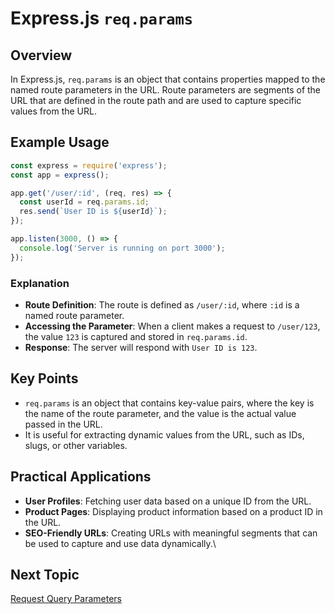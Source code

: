 # Express.js `req.params`

## Overview

In Express.js, `req.params` is an object that contains properties mapped to the named route parameters in the URL. Route parameters are segments of the URL that are defined in the route path and are used to capture specific values from the URL.

## Example Usage

```javascript
const express = require('express');
const app = express();

app.get('/user/:id', (req, res) => {
  const userId = req.params.id;
  res.send(`User ID is ${userId}`);
});

app.listen(3000, () => {
  console.log('Server is running on port 3000');
});
```

### Explanation

- **Route Definition**: The route is defined as `/user/:id`, where `:id` is a named route parameter.
- **Accessing the Parameter**: When a client makes a request to `/user/123`, the value `123` is captured and stored in `req.params.id`.
- **Response**: The server will respond with `User ID is 123`.

## Key Points

- `req.params` is an object that contains key-value pairs, where the key is the name of the route parameter, and the value is the actual value passed in the URL.
- It is useful for extracting dynamic values from the URL, such as IDs, slugs, or other variables.

## Practical Applications

- **User Profiles**: Fetching user data based on a unique ID from the URL.
- **Product Pages**: Displaying product information based on a product ID in the URL.
- **SEO-Friendly URLs**: Creating URLs with meaningful segments that can be used to capture and use data dynamically.\

## Next Topic

[Request Query Parameters](https://github.com/Aakash-Tamboli/Node-Learning/tree/master/express-framework/Learning-Express/Topic-Wise/5-Request-Query-Parameters)
